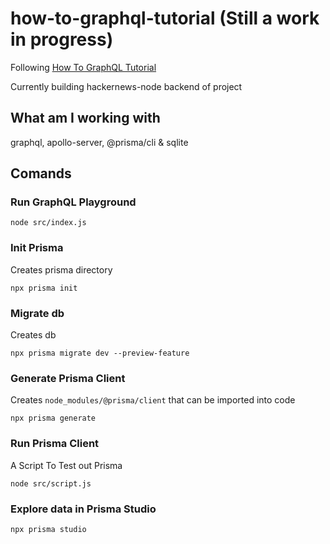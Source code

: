 # how-to-graphql-tutorial (Still a work in progress)
Following [How To GraphQL Tutorial](https://www.howtographql.com/graphql-js/0-introduction)

Currently building hackernews-node backend of project

## What am I working with
graphql, apollo-server, @prisma/cli & sqlite

## Comands
### Run GraphQL Playground
```
node src/index.js
```

### Init Prisma 
Creates prisma directory
```
npx prisma init
```

### Migrate db 
Creates db
```
npx prisma migrate dev --preview-feature
```

### Generate Prisma Client 
Creates `node_modules/@prisma/client` that can be imported into code
```
npx prisma generate
```

### Run Prisma Client
A Script To Test out Prisma
```
node src/script.js
```

### Explore data in Prisma Studio
```
npx prisma studio
```
